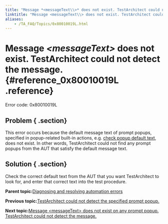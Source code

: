```yaml
--- 
title: "Message *<messageText\\>* does not exist. TestArchitect could not detect the message."
linktitle: "Message <messageText\\> does not exist. TestArchitect could not detect the message."
aliases: 
    - /TA_FAQ/Topics/0x80010019L.html
---
```

# Message *<messageText\>* does not exist. TestArchitect could not detect the message. {#reference_0x80010019L .reference}

Error code: 0x80010019L

## Problem { .section}

This error occurs because the default message text of prompt popups, specified in popup-related built-in actions, e.g. [check popup default text](../../TA_Automation/Topics/bia_check_popup_default_text.html), does not exist. In other words, TestArchitect could not find any prompt popups from the AUT that satisfy the default message text.

## Solution { .section}

Check the correct default text from the AUT that you want TestArchitect to look for, and enter that correct text into the test procedure.

**Parent topic:**[Diagnosing and resolving automation errors](../../TA_FAQ/Topics/faq.automation_error.html)

**Previous topic:**[TestArchitect could not detect the specified prompt popup.](../../TA_FAQ/Topics/0x80010020L-1.html)

**Next topic:**[Message <messageText\> does not exist on any prompt popup. TestArchitect could not detect the message.](../../TA_FAQ/Topics/0x80010019L-1.html)

